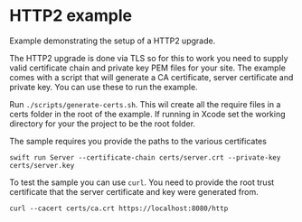 # HTTP2 example

Example demonstrating the setup of a HTTP2 upgrade. 

The HTTP2 upgrade is done via TLS so for this to work you need to supply valid certificate chain and private key PEM files for your site. The example comes with a script that will generate a CA certificate, server certificate and private key. You can use these to run the example. 

Run `./scripts/generate-certs.sh`. This wil create all the require files in a certs folder in the root of the example. If running in Xcode set the working directory for your the project to be the root folder.  

The sample requires you provide the paths to the various certificates
```
swift run Server --certificate-chain certs/server.crt --private-key certs/server.key
```

To test the sample you can use `curl`. You need to provide the root trust certificate that the server certificate and key were generated from.
```
curl --cacert certs/ca.crt https://localhost:8080/http
```
